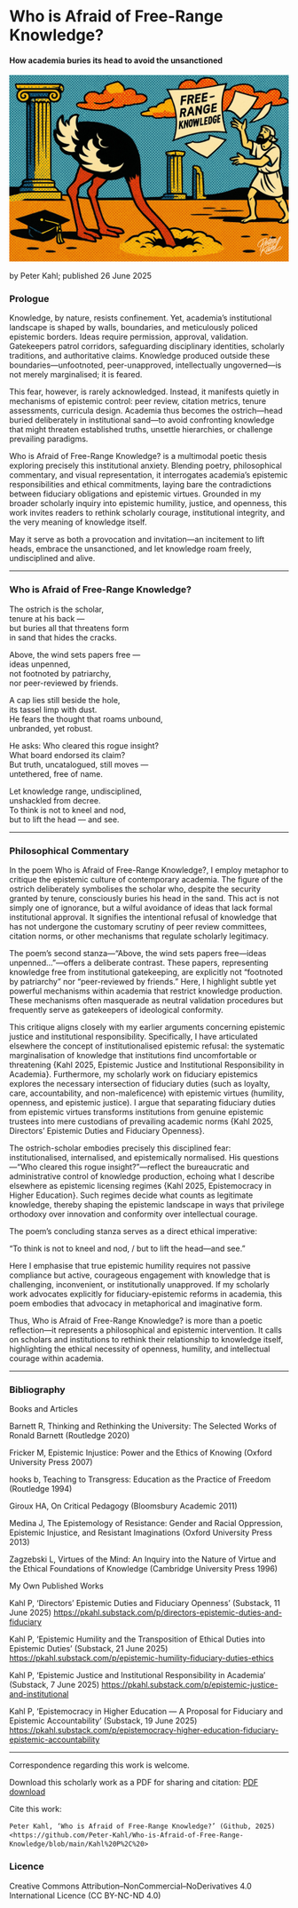 # Who is Afraid of Free-Range Knowledge?
#### How academia buries its head to avoid the unsanctioned

![alt text](https://github.com/Peter-Kahl/Who-is-Afraid-of-Free-Range-Knowledge/blob/main/free-range-knowledge-2.jpg?raw=true)

by Peter Kahl; published 26 June 2025

### Prologue
Knowledge, by nature, resists confinement. Yet, academia’s institutional landscape is shaped by walls, boundaries, and meticulously policed epistemic borders. Ideas require permission, approval, validation. Gatekeepers patrol corridors, safeguarding disciplinary identities, scholarly traditions, and authoritative claims. Knowledge produced outside these boundaries—unfootnoted, peer-unapproved, intellectually ungoverned—is not merely marginalised; it is feared.

This fear, however, is rarely acknowledged. Instead, it manifests quietly in mechanisms of epistemic control: peer review, citation metrics, tenure assessments, curricula design. Academia thus becomes the ostrich—head buried deliberately in institutional sand—to avoid confronting knowledge that might threaten established truths, unsettle hierarchies, or challenge prevailing paradigms.

Who is Afraid of Free-Range Knowledge? is a multimodal poetic thesis exploring precisely this institutional anxiety. Blending poetry, philosophical commentary, and visual representation, it interrogates academia’s epistemic responsibilities and ethical commitments, laying bare the contradictions between fiduciary obligations and epistemic virtues. Grounded in my broader scholarly inquiry into epistemic humility, justice, and openness, this work invites readers to rethink scholarly courage, institutional integrity, and the very meaning of knowledge itself.

May it serve as both a provocation and invitation—an incitement to lift heads, embrace the unsanctioned, and let knowledge roam freely, undisciplined and alive.

---

### Who is Afraid of Free-Range Knowledge?

The ostrich is the scholar,\
tenure at his back —\
but buries all that threatens form\
in sand that hides the cracks.


Above, the wind sets papers free —\
ideas unpenned,\
not footnoted by patriarchy,\
nor peer-reviewed by friends.

A cap lies still beside the hole,\
its tassel limp with dust.\
He fears the thought that roams unbound,\
unbranded, yet robust.


He asks: Who cleared this rogue insight?\
What board endorsed its claim?\
But truth, uncatalogued, still moves —\
untethered, free of name.


Let knowledge range, undisciplined,\
unshackled from decree.\
To think is not to kneel and nod,\
but to lift the head — and see.

---

### Philosophical Commentary

In the poem Who is Afraid of Free-Range Knowledge?, I employ metaphor to critique the epistemic culture of contemporary academia. The figure of the ostrich deliberately symbolises the scholar who, despite the security granted by tenure, consciously buries his head in the sand. This act is not simply one of ignorance, but a wilful avoidance of ideas that lack formal institutional approval. It signifies the intentional refusal of knowledge that has not undergone the customary scrutiny of peer review committees, citation norms, or other mechanisms that regulate scholarly legitimacy.

The poem’s second stanza—“Above, the wind sets papers free—ideas unpenned…”—offers a deliberate contrast. These papers, representing knowledge free from institutional gatekeeping, are explicitly not “footnoted by patriarchy” nor “peer-reviewed by friends.” Here, I highlight subtle yet powerful mechanisms within academia that restrict knowledge production. These mechanisms often masquerade as neutral validation procedures but frequently serve as gatekeepers of ideological conformity.

This critique aligns closely with my earlier arguments concerning epistemic justice and institutional responsibility. Specifically, I have articulated elsewhere the concept of institutionalised epistemic refusal: the systematic marginalisation of knowledge that institutions find uncomfortable or threatening {Kahl 2025, Epistemic Justice and Institutional Responsibility in Academia}. Furthermore, my scholarly work on fiduciary epistemics explores the necessary intersection of fiduciary duties (such as loyalty, care, accountability, and non-maleficence) with epistemic virtues (humility, openness, and epistemic justice). I argue that separating fiduciary duties from epistemic virtues transforms institutions from genuine epistemic trustees into mere custodians of prevailing academic norms {Kahl 2025, Directors’ Epistemic Duties and Fiduciary Openness}.

The ostrich-scholar embodies precisely this disciplined fear: institutionalised, internalised, and epistemically normalised. His questions—“Who cleared this rogue insight?”—reflect the bureaucratic and administrative control of knowledge production, echoing what I describe elsewhere as epistemic licensing regimes {Kahl 2025, Epistemocracy in Higher Education}. Such regimes decide what counts as legitimate knowledge, thereby shaping the epistemic landscape in ways that privilege orthodoxy over innovation and conformity over intellectual courage.

The poem’s concluding stanza serves as a direct ethical imperative:

“To think is not to kneel and nod, / but to lift the head—and see.”

Here I emphasise that true epistemic humility requires not passive compliance but active, courageous engagement with knowledge that is challenging, inconvenient, or institutionally unapproved. If my scholarly work advocates explicitly for fiduciary-epistemic reforms in academia, this poem embodies that advocacy in metaphorical and imaginative form.

Thus, Who is Afraid of Free-Range Knowledge? is more than a poetic reflection—it represents a philosophical and epistemic intervention. It calls on scholars and institutions to rethink their relationship to knowledge itself, highlighting the ethical necessity of openness, humility, and intellectual courage within academia.

---

### Bibliography

Books and Articles

Barnett R, Thinking and Rethinking the University: The Selected Works of Ronald Barnett (Routledge 2020)

Fricker M, Epistemic Injustice: Power and the Ethics of Knowing (Oxford University Press 2007)

hooks b, Teaching to Transgress: Education as the Practice of Freedom (Routledge 1994)

Giroux HA, On Critical Pedagogy (Bloomsbury Academic 2011)

Medina J, The Epistemology of Resistance: Gender and Racial Oppression, Epistemic Injustice, and Resistant Imaginations (Oxford University Press 2013)

Zagzebski L, Virtues of the Mind: An Inquiry into the Nature of Virtue and the Ethical Foundations of Knowledge (Cambridge University Press 1996)

My Own Published Works

Kahl P, ‘Directors’ Epistemic Duties and Fiduciary Openness’ (Substack, 11 June 2025)
<https://pkahl.substack.com/p/directors-epistemic-duties-and-fiduciary>

Kahl P, ‘Epistemic Humility and the Transposition of Ethical Duties into Epistemic Duties’ (Substack, 21 June 2025)
<https://pkahl.substack.com/p/epistemic-humility-fiduciary-duties-ethics>

Kahl P, ‘Epistemic Justice and Institutional Responsibility in Academia’ (Substack, 7 June 2025)
<https://pkahl.substack.com/p/epistemic-justice-and-institutional>

Kahl P, ‘Epistemocracy in Higher Education — A Proposal for Fiduciary and Epistemic Accountability’ (Substack, 19 June 2025)
<https://pkahl.substack.com/p/epistemocracy-higher-education-fiduciary-epistemic-accountability>

---

Correspondence regarding this work is welcome.

Download this scholarly work as a PDF for sharing and citation:
[PDF download](https://raw.githubusercontent.com/Peter-Kahl/Who-is-Afraid-of-Free-Range-Knowledge/master/Kahl%20P%2C%20Epistemic%20Gatekeepers%20and%20Epistemic%20Injustice%20by%20Design%20(26%20June%202025).pdf)


Cite this work:

```
Peter Kahl, ‘Who is Afraid of Free-Range Knowledge?’ (Github, 2025) <https://github.com/Peter-Kahl/Who-is-Afraid-of-Free-Range-Knowledge/blob/main/Kahl%20P%2C%20>
```

### Licence
Creative Commons Attribution–NonCommercial–NoDerivatives 4.0 International Licence (CC BY-NC-ND 4.0)
